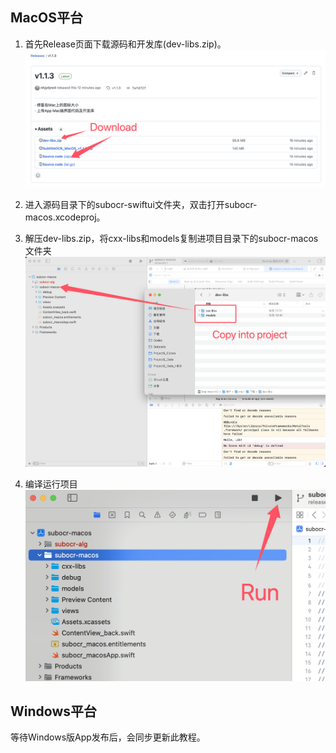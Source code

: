 ## MacOS平台
1. 首先Release页面下载源码和开发库(dev-libs.zip)。
![alt text](docs/custom_download.png)

2. 进入源码目录下的subocr-swiftui文件夹，双击打开subocr-macos.xcodeproj。

3. 解压dev-libs.zip，将cxx-libs和models复制进项目目录下的subocr-macos文件夹
![alt text](docs/custom_copy.png)

4. 编译运行项目
![alt text](docs/custom_run.png)


## Windows平台
等待Windows版App发布后，会同步更新此教程。